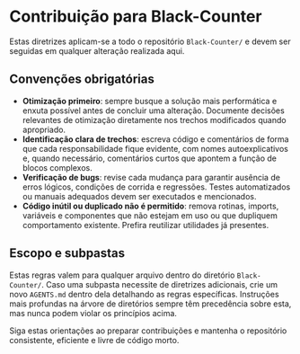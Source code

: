 # Contribuição para Black-Counter

Estas diretrizes aplicam-se a todo o repositório `Black-Counter/` e devem ser seguidas em qualquer alteração realizada aqui.

## Convenções obrigatórias
- **Otimização primeiro**: sempre busque a solução mais performática e enxuta possível antes de concluir uma alteração. Documente decisões relevantes de otimização diretamente nos trechos modificados quando apropriado.
- **Identificação clara de trechos**: escreva código e comentários de forma que cada responsabilidade fique evidente, com nomes autoexplicativos e, quando necessário, comentários curtos que apontem a função de blocos complexos.
- **Verificação de bugs**: revise cada mudança para garantir ausência de erros lógicos, condições de corrida e regressões. Testes automatizados ou manuais adequados devem ser executados e mencionados.
- **Código inútil ou duplicado não é permitido**: remova rotinas, imports, variáveis e componentes que não estejam em uso ou que dupliquem comportamento existente. Prefira reutilizar utilidades já presentes.

## Escopo e subpastas
Estas regras valem para qualquer arquivo dentro do diretório `Black-Counter/`. Caso uma subpasta necessite de diretrizes adicionais, crie um novo `AGENTS.md` dentro dela detalhando as regras específicas. Instruções mais profundas na árvore de diretórios sempre têm precedência sobre esta, mas nunca podem violar os princípios acima.

Siga estas orientações ao preparar contribuições e mantenha o repositório consistente, eficiente e livre de código morto.

